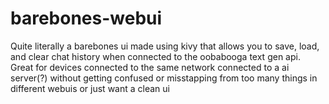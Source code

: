 # barebones-webui
Quite literally a barebones ui made using kivy that allows you to save, load, and clear chat history when connected to the oobabooga text gen api.
Great for devices connected to the same network connected to a ai server(?) without getting confused or misstapping from too many things in different webuis
or just want a clean ui
